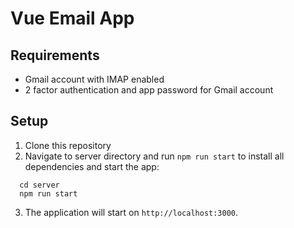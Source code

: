 # Vue Email App

## Requirements
  - Gmail account with IMAP enabled
  - 2 factor authentication and app password for Gmail account

## Setup
  1. Clone this repository
  2. Navigate to server directory and run `npm run start` to install all dependencies and start the app:

  ```
    cd server
    npm run start
  ```
  
  3. The application will start on `http://localhost:3000`.
  